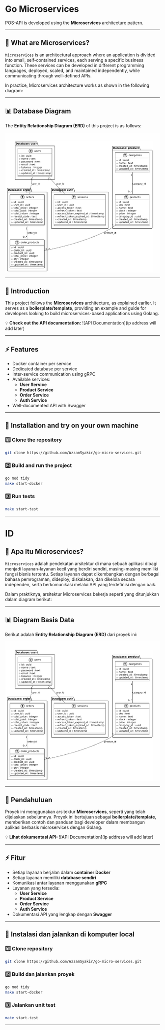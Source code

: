 # Go Microservices

POS-API is developed using the **Microservices** architecture pattern.

---

## 📌 What are Microservices?

`Microservices` is an architectural approach where an application is divided into small, self-contained services, each serving a specific business function. These services can be developed in different programming languages, deployed, scaled, and maintained independently, while communicating through well-defined APIs.

In practice, Microservices architecture works as shown in the following diagram:

---

## 📊 Database Diagram

The **Entity Relationship Diagram (ERD)** of this project is as follows:

![Database Design](erd.png)

---

## 📖 Introduction

This project follows the **Microservices** architecture, as explained earlier. It serves as a **boilerplate/template**, providing an example and guide for developers looking to build microservices-based applications using Golang.

💡 **Check out the API documentation:** ![API Documentation](ip address will add later)

---

## ⚡ Features

- Docker container per service
- Dedicated database per service
- Inter-service communication using gRPC
- Available services:
  - **User Service**
  - **Product Service**
  - **Order Service**
  - **Auth Service**
- Well-documented API with Swagger

---

## 🚀 Installation and try on your own machine

### 1️⃣ Clone the repository

```bash
git clone https://github.com/AzzamSyakir/go-micro-services.git
```

### 2️⃣ Build and run the project

```bash
go mod tidy
make start-docker
```

### 3️⃣ Run tests

```bash
make start-test
```

---

# ID

## 📌 Apa Itu Microservices?

`Microservices` adalah pendekatan arsitektur di mana sebuah aplikasi dibagi menjadi layanan-layanan kecil yang berdiri sendiri, masing-masing memiliki fungsi bisnis tertentu. Setiap layanan dapat dikembangkan dengan berbagai bahasa pemrograman, dideploy, diskalakan, dan dikelola secara independen, serta berkomunikasi melalui API yang terdefinisi dengan baik.

Dalam praktiknya, arsitektur Microservices bekerja seperti yang ditunjukkan dalam diagram berikut:

---

## 📊 Diagram Basis Data

Berikut adalah **Entity Relationship Diagram (ERD)** dari proyek ini:

![Database Design](erd.png)

---

## 📖 Pendahuluan

Proyek ini menggunakan arsitektur **Microservices**, seperti yang telah dijelaskan sebelumnya. Proyek ini bertujuan sebagai **boilerplate/template**, memberikan contoh dan panduan bagi developer dalam membangun aplikasi berbasis microservices dengan Golang.

💡 **Lihat dokumentasi API:** ![API Documentation](ip address will add later)

---

## ⚡ Fitur

- Setiap layanan berjalan dalam **container Docker**
- Setiap layanan memiliki **database sendiri**
- Komunikasi antar layanan menggunakan **gRPC**
- Layanan yang tersedia:
  - **User Service**
  - **Product Service**
  - **Order Service**
  - **Auth Service**
- Dokumentasi API yang lengkap dengan **Swagger**

---

## 🚀 Instalasi dan jalankan di komputer local

### 1️⃣ Clone repository

```bash
git clone https://github.com/AzzamSyakir/go-micro-services.git
```

### 2️⃣ Build dan jalankan proyek

```bash
go mod tidy
make start-docker
```

### 3️⃣ Jalankan unit test

```bash
make start-test
```

---
